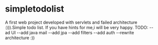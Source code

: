 # simpletodolist
A first web project developed with servlets and failed architecture :))).Simple todo list.
If you have hints for me,i will be very happy.
TODO:
--ad UI
--add java mail
--add jpa
--add filters
--add auth
--rewrite architecture :))
